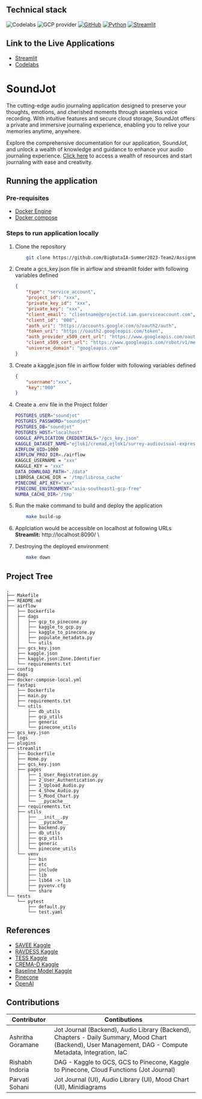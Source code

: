 ## Technical stack
![Codelabs](https://img.shields.io/badge/Codelabs-violet?style=for-the-badge)
![GCP provider](https://img.shields.io/badge/GCP-orange?style=for-the-badge&logo=google-cloud&color=orange)
[![GitHub](https://img.shields.io/badge/GitHub-100000?style=for-the-badge&logo=github&logoColor=white)](https://github.com/)
[![Python](https://img.shields.io/badge/Python-FFD43B?style=for-the-badge&logo=python&logoColor=blue)](https://www.python.org/)
[![Streamlit](https://img.shields.io/badge/Streamlit-FF4B4B?style=for-the-badge&logo=Streamlit&logoColor=white)](https://streamlit.io/)

## Link to the Live Applications
* [Streamlit](https://demo.ashrithag.me)
* [Codelabs](https://codelabs-preview.appspot.com/?file_id=1E2Z6QsyAEtmAuYTbtrClYIojHb8P_ISyPxjJWQZxXi8#0)


# SoundJot
The cutting-edge audio journaling application designed to preserve your thoughts, 
emotions, and cherished moments through seamless voice recording. 
With intuitive features and secure cloud storage, SoundJot offers a private and immersive journaling experience, 
enabling you to relive your memories anytime, anywhere.

Explore the comprehensive documentation for our application, SoundJot, and unlock a wealth of knowledge and guidance to enhance your audio journaling experience. [Click here](https://codelabs-preview.appspot.com/?file_id=1E2Z6QsyAEtmAuYTbtrClYIojHb8P_ISyPxjJWQZxXi8#0) to access a wealth of resources and start journaling with ease and creativity.

## Running the application
### Pre-requisites
- [Docker Engine](https://docs.docker.com/engine/install/)
- [Docker compose](https://docs.docker.com/compose/install/)

### Steps to run application locally
1. Clone the repository
    ```bash
        git clone https://github.com/BigDataIA-Summer2023-Team2/Assignment3.git
    ```
2. Create a gcs_key.json file in airflow and streamlit folder with following variables defined
    ```json
    {
        "type": "service_account",
        "project_id": "xxx",
        "private_key_id": "xxx",
        "private_key": "xxx",
        "client_email": "clientname@projectid.iam.gserviceaccount.com",
        "client_id": "000",
        "auth_uri": "https://accounts.google.com/o/oauth2/auth",
        "token_uri": "https://oauth2.googleapis.com/token",
        "auth_provider_x509_cert_url": "https://www.googleapis.com/oauth2/v1/certs",
        "client_x509_cert_url": "https://www.googleapis.com/robot/v1/metadata/x509/client_email",
        "universe_domain": "googleapis.com"
    }
    ```  
3. Create a kaggle.json file in airflow folder with following variables defined
    ```json
    {
        "username":"xxx",
        "key":"000"
    }
    ```
    
4. Create a .env file in the Project folder
    ```bash
    POSTGRES_USER="soundjot"
    POSTGRES_PASSWORD="soundjot"
    POSTGRES_DB="soundjot"
    POSTGRES_HOST="localhost"
    GOOGLE_APPLICATION_CREDENTIALS="/gcs_key.json"
    KAGGLE_DATASET_NAME="ejlok1/cremad,ejlok1/surrey-audiovisual-expressed-emotion-savee,uwrfkaggler/ravdess-emotional-speech-audio,ejlok1/toronto-emotional-speech-set-tess"
    AIRFLOW_UID=1000
    AIRFLOW_PROJ_DIR=./airflow
    KAGGLE_USERNAME = "xxx"
    KAGGLE_KEY = "xxx"
    DATA_DOWNLOAD_PATH="./data"
    LIBROSA_CACHE_DIR = '/tmp/librosa_cache'
    PINECONE_API_KEY="xxx"
    PINECONE_ENVIRONMENT="asia-southeast1-gcp-free"
    NUMBA_CACHE_DIR='/tmp'
    ```


5. Run the make command to build and deploy the application
    ```bash
        make build-up
    ```
6. Applciation would be accessible on localhost at following URLs \
    **Streamlit:** http://localhost:8090/ \
7. Destroying the deployed environment
    ```bash
        make down
    ```
## Project Tree
```
.
├── Makefile
├── README.md
├── airflow
│   ├── Dockerfile
│   ├── dags
│   │   ├── gcp_to_pinecone.py
│   │   ├── kaggle_to_gcp.py
│   │   ├── kaggle_to_pinecone.py
│   │   ├── populate_metadata.py
│   │   └── utils
│   ├── gcs_key.json
│   ├── kaggle.json
│   ├── kaggle.json:Zone.Identifier
│   └── requirements.txt
├── config
├── dags
├── docker-compose-local.yml
├── fastapi
│   ├── Dockerfile
│   ├── main.py
│   ├── requirements.txt
│   └── utils
│       ├── db_utils
│       ├── gcp_utils
│       ├── generic
│       └── pinecone_utils
├── gcs_key.json
├── logs
├── plugins
├── streamlit
│   ├── Dockerfile
│   ├── Home.py
│   ├── gcs_key.json
│   ├── pages
│   │   ├── 1_User_Registration.py
│   │   ├── 2_User_Authentication.py
│   │   ├── 3_Upload_Audio.py
│   │   ├── 4_Show_Audio.py
│   │   ├── 5_Mood_Chart.py
│   │   └── __pycache__
│   ├── requirements.txt
│   ├── utils
│   │   ├── __init__.py
│   │   ├── __pycache__
│   │   ├── backend.py
│   │   ├── db_utils
│   │   ├── gcp_utils
│   │   ├── generic
│   │   └── pinecone_utils
│   └── venv
│       ├── bin
│       ├── etc
│       ├── include
│       ├── lib
│       ├── lib64 -> lib
│       ├── pyvenv.cfg
│       └── share
└── tests
    └── pytest
        ├── default.py
        └── test.yaml
```

## References
- [SAVEE Kaggle](https://www.kaggle.com/ejlok1/surrey-audiovisual-expressed-emotion-savee)
- [RAVDESS Kaggle](https://www.kaggle.com/uwrfkaggler/ravdess-emotional-speech-audio)
- [TESS Kaggle](https://www.kaggle.com/ejlok1/toronto-emotional-speech-set-tess)
- [CREMA-D Kaggle](https://www.kaggle.com/ejlok1/cremad)
- [Baseline Model Kaggle](https://www.kaggle.com/code/ejlok1/audio-emotion-part-3-baseline-model/notebook)
- [Pinecone](https://docs.pinecone.io/docs/audio-search)
- [OpenAI](https://medium.com/muthoni-wanyoike/implementing-text-summarization-using-openais-gpt-3-api-dcd6be4f6933)

## Contributions

| Contributor    | Contibutions |
| -------- | ------- |
| Ashritha Goramane  | Jot Journal (Backend),  Audio Library (Backend), Chapters - Daily Summary, Mood Chart (Backend), User Management, DAG - Compute Metadata, Integration, IaC |
| Rishabh Indoria    | DAG - Kaggle to GCS, GCS to Pinecone, Kaggle to Pinecone, Cloud Functions (Jot Journal)	|
| Parvati Sohani     |	Jot Journal (UI), Audio Library (UI), Mood Chart (UI), Minidiagrams |
